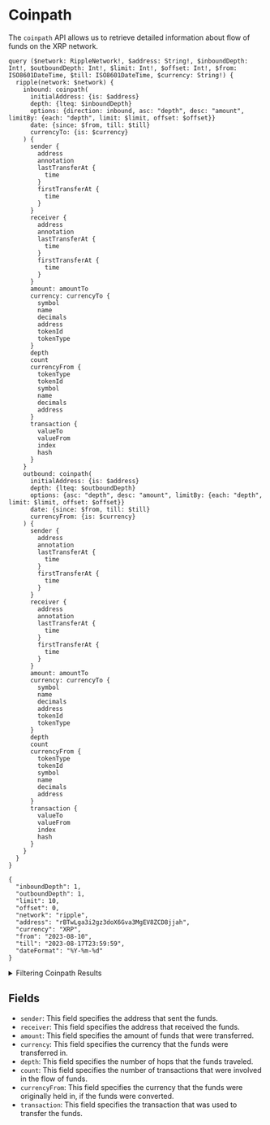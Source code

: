 # Coinpath

The `coinpath` API allows us to retrieve detailed information about flow of funds on the XRP network.

```
query ($network: RippleNetwork!, $address: String!, $inboundDepth: Int!, $outboundDepth: Int!, $limit: Int!, $offset: Int!, $from: ISO8601DateTime, $till: ISO8601DateTime, $currency: String!) {
  ripple(network: $network) {
    inbound: coinpath(
      initialAddress: {is: $address}
      depth: {lteq: $inboundDepth}
      options: {direction: inbound, asc: "depth", desc: "amount", limitBy: {each: "depth", limit: $limit, offset: $offset}}
      date: {since: $from, till: $till}
      currencyTo: {is: $currency}
    ) {
      sender {
        address
        annotation
        lastTransferAt {
          time
        }
        firstTransferAt {
          time
        }
      }
      receiver {
        address
        annotation
        lastTransferAt {
          time
        }
        firstTransferAt {
          time
        }
      }
      amount: amountTo
      currency: currencyTo {
        symbol
        name
        decimals
        address
        tokenId
        tokenType
      }
      depth
      count
      currencyFrom {
        tokenType
        tokenId
        symbol
        name
        decimals
        address
      }
      transaction {
        valueTo
        valueFrom
        index
        hash
      }
    }
    outbound: coinpath(
      initialAddress: {is: $address}
      depth: {lteq: $outboundDepth}
      options: {asc: "depth", desc: "amount", limitBy: {each: "depth", limit: $limit, offset: $offset}}
      date: {since: $from, till: $till}
      currencyFrom: {is: $currency}
    ) {
      sender {
        address
        annotation
        lastTransferAt {
          time
        }
        firstTransferAt {
          time
        }
      }
      receiver {
        address
        annotation
        lastTransferAt {
          time
        }
        firstTransferAt {
          time
        }
      }
      amount: amountTo
      currency: currencyTo {
        symbol
        name
        decimals
        address
        tokenId
        tokenType
      }
      depth
      count
      currencyFrom {
        tokenType
        tokenId
        symbol
        name
        decimals
        address
      }
      transaction {
        valueTo
        valueFrom
        index
        hash
      }
    }
  }
}

{
  "inboundDepth": 1,
  "outboundDepth": 1,
  "limit": 10,
  "offset": 0,
  "network": "ripple",
  "address": "rBTwLga3i2gz3doX6Gva3MgEV8ZCD8jjah",
  "currency": "XRP",
  "from": "2023-08-10",
  "till": "2023-08-17T23:59:59",
  "dateFormat": "%Y-%m-%d"
}

```

<details><summary>Filtering Coinpath Results</summary>

- `initialAddress`: This field specifies the address that you want to track the flow of funds for.
- `depth`: This field specifies the number of hops to follow the flow of funds.
- `options`: This field specifies the options for the query, such as the order of the results and the number of results to return.
- `date`: This field specifies the date and time range for the query.
  - `since`: This keyword specifies the start date and time for the range.
  - `till`: This keyword specifies the end date and time for the range.
- `currency`: This field specifies the currency that you want to track the flow of funds for.

</details>

## Fields

- `sender`: This field specifies the address that sent the funds.
- `receiver`: This field specifies the address that received the funds.
- `amount`: This field specifies the amount of funds that were transferred.
- `currency`: This field specifies the currency that the funds were transferred in.
- `depth`: This field specifies the number of hops that the funds traveled.
- `count`: This field specifies the number of transactions that were involved in the flow of funds.
- `currencyFrom`: This field specifies the currency that the funds were originally held in, if the funds were converted.
- `transaction`: This field specifies the transaction that was used to transfer the funds.
